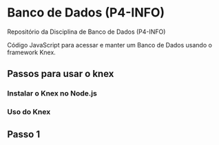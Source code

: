 # Banco de Dados (P4-INFO) #
>
Repositório da Disciplina de Banco de Dados (P4-INFO)
>
Código JavaScript para acessar e manter um Banco de Dados usando o framework Knex.
>

## Passos para usar o knex
>

>
### Instalar o Knex no Node.js
>

>

### Uso do Knex

## Passo 1